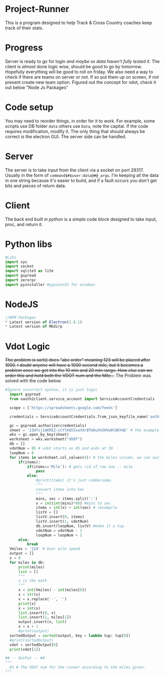 # Project-Runner
This is a  program designed to help Track &amp; Cross Country coaches keep track of their stats.
# Progress
  Server is ready to go for login *and maybe ss data haven't fully tested it*. The client is *almost* done logic wise, should be good to go by tomorrow. Hopefully everything will be good to roll on friday. 
  We also need a way to check if there are teams on server or not. If so put them up on screen, if not present create new team option. 
  Figured out the concept for vdot, check it out below "Node Js Packages"
# Code setup
You may need to reorder things, in order for it to work. For example, some scripts use DB folder `data` others use `Data`, note the capital. If the code requires modification, modify it. The only thing that should always be correct is the electron GUI. The server side can be handled.

# Server
  The server is to take input from the client via a socket on port 29317. Usually in the form of `command$#$user:data@#@_args`. I'm keeping all the data in one string because it's easier to build, and if a fault occurs you don't get bits and pieces of return data.
# Client
  The back end *built in python* is a simple code block designed to take input, proc, and return it. 
# Python libs
  ``` python
  #Libs
  import sys
  import socket
  import sqlite3 as lite
  import gspread
  import zerorpc
  import pyinstaller #pypiwin32 for windows
```

# NodeJS
  ``` javascript
  //NPM Packages
  * Latest version of Electron(1.8.1)
  * Latest version of Mkdirp
```

# Vdot Logic
  ~~The problem is sort() does "abc order" meaning 123 will be placed after 1000. I doubt anyone will have a 1000 second mile, but it becomes a problem once we get into the 10 min and 20 min range. How else can we order this and hold both the VDOT num and the Mile...~~
  The Problem was solved with the code below. 
  ``` python
  #Ignore incorrect syntax, it is just logic
 	import gspread
	from oauth2client.service_account import ServiceAccountCredentials

	scope = ['https://spreadsheets.google.com/feeds']

	credentials = ServiceAccountCredentials.from_json_keyfile_name('authfile.json', scope)

	gc = gspread.authorize(credentials)
	sheet = '13UTcj1AKMIZ-cCYlKQVIxaYdr8TmOuX43HVw0l0KYmE' # the example sheet king gave
	wks = gc.open_by_key(sheet)
	worksheet = wks.worksheet("VDOT")
	db = []
	vdotNum = 85 # vdot starts on 85 and ends at 30
	loopNum = 0
	for items in worksheet.col_values(4): # the miles column, we can switch this out depending on the data, kek.
    	if(items):
        	if(items=='Mile'): # gets rid of row one -- mile
            	pass
        	else:
            	#print(items) it's just cumbersome.
            	"""
            	convert items into Sec
	    		"""
            	mins, sec = items.split(':')
            	x = int(int(mins)*60) #mins to sec
            	items = int(x) + int(sec) # recompile
            	listV = []
            	listV.insert(0, items)
            	listV.insert(1, vdotNum)
            	db.insert(loopNum, listV) #make it a tup
            	vdotNum = vdotNum - 1
            	loopNum = loopNum + 1
    	else:
        	break
	Vmiles = '224' # User mile speed
	output = []
	x = 0
	for miles in db:
		print(miles)
		list = []
		"""
		x is the math
		"""
		x = int(Vmiles) - int(miles[0])
		x = str(x)
		x = x.replace('-', '')
		print(x)
		x = int(x)
		list.insert(0, x)
		list.insert(1, miles[1])
		output.insert(x, list)
		x = x + 1
		#print(output)
	sortedOutput = sorted(output, key = lambda tup: tup[0])
	#print(sortedOutput)
	vdot = sortedOutput[0]
	print(vdot[1])

  ## -- OutPut -- ##
  """
	83 # The VDOT num for the runner according to the miles given.
  """
  ```
